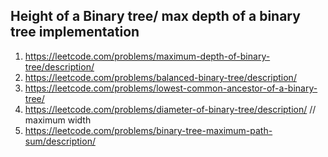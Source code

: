 ## Height of a Binary tree/ max depth of a binary tree implementation

1. https://leetcode.com/problems/maximum-depth-of-binary-tree/description/
2. https://leetcode.com/problems/balanced-binary-tree/description/
3. https://leetcode.com/problems/lowest-common-ancestor-of-a-binary-tree/
4. https://leetcode.com/problems/diameter-of-binary-tree/description/    // maximum width
5. https://leetcode.com/problems/binary-tree-maximum-path-sum/description/
